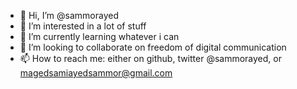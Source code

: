 - 👋 Hi, I’m @sammorayed
- 👀 I’m interested in a lot of stuff
- 🌱 I’m currently learning whatever i can
- 💞️ I’m looking to collaborate on freedom of digital communication
- 📫 How to reach me: either on github, twitter @sammorayed, or magedsamiayedsammor@gmail.com

<!---
sammorayed/sammorayed is a ✨ special ✨ repository because its `README.md` (this file) appears on your GitHub profile.
You can click the Preview link to take a look at your changes.
--->
